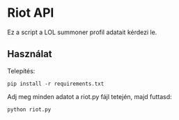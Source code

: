 
# Riot API

Ez a script a LOL summoner profil adatait kérdezi le.

## Használat

Telepítés:

    pip install -r requirements.txt

Adj meg minden adatot a riot.py fájl tetején, majd futtasd:

    python riot.py
